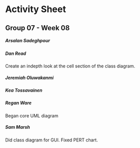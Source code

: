 # Activity Sheet

## Group 07 - Week 08

##### Arsalan Sadeghpour


##### Dan Read

Create an indepth look at the cell section of the class diagram. 

##### Jeremiah Oluwakanmi

##### Kea Tossavainen

##### Regan Ware
Began core UML diagram

##### Sam Marsh

Did class diagram for GUI. Fixed PERT chart.
